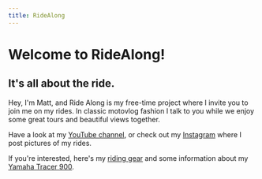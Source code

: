 ```yaml
---
title: RideAlong
---
```

# Welcome to RideAlong!
## It's all about the ride.

Hey, I'm Matt, and Ride Along is my free-time project where I invite you to join me on my rides. In classic motovlog fashion I talk to you while we enjoy some great tours and beautiful views together.

Have a look at my [<i class="fab fa-youtube"></i> YouTube channel](https://www.youtube.com/@ridealong_matt),
or check out my [<i class="fab fa-instagram"></i> Instagram](https://instagram.com/ridealong.matt) where I post pictures of my rides.

If you're interested, here's my [riding gear](/gear) and some information about my [Yamaha Tracer 900](/bike).
